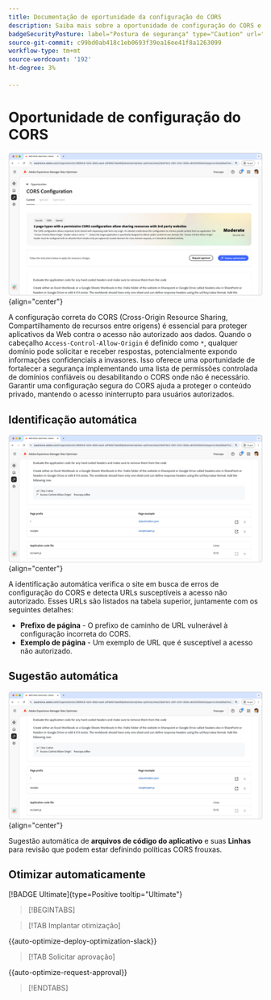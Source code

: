 ```yaml
---
title: Documentação de oportunidade da configuração do CORS
description: Saiba mais sobre a oportunidade de configuração do CORS e para identificar e corrigir vulnerabilidades de segurança do site.
badgeSecurityPosture: label="Postura de segurança" type="Caution" url="../../opportunity-types/security-posture.md" tooltip="Postura de segurança"
source-git-commit: c99bd0ab418c1eb0693f39ea16ee41f8a1263099
workflow-type: tm+mt
source-wordcount: '192'
ht-degree: 3%

---
```



# Oportunidade de configuração do CORS

![Oportunidade de configuração do CORS](./assets/cors-configuration/hero.png){align="center"}

A configuração correta do CORS (Cross-Origin Resource Sharing, Compartilhamento de recursos entre origens) é essencial para proteger aplicativos da Web contra o acesso não autorizado aos dados. Quando o cabeçalho `Access-Control-Allow-Origin` é definido como `*`, qualquer domínio pode solicitar e receber respostas, potencialmente expondo informações confidenciais a invasores. Isso oferece uma oportunidade de fortalecer a segurança implementando uma lista de permissões controlada de domínios confiáveis ou desabilitando o CORS onde não é necessário. Garantir uma configuração segura do CORS ajuda a proteger o conteúdo privado, mantendo o acesso ininterrupto para usuários autorizados.

## Identificação automática

![Oportunidade de configuração CORS de identificação automática](./assets/cors-configuration/auto-identify.png){align="center"}

A identificação automática verifica o site em busca de erros de configuração do CORS e detecta URLs susceptíveis a acesso não autorizado. Esses URLs são listados na tabela superior, juntamente com os seguintes detalhes:

* **Prefixo de página** - O prefixo de caminho de URL vulnerável à configuração incorreta do CORS.
* **Exemplo de página** - Um exemplo de URL que é susceptível a acesso não autorizado.

## Sugestão automática

![Oportunidade de configuração de Sugestão Automática do CORS](./assets/cors-configuration/auto-suggest.png){align="center"}

Sugestão automática de **arquivos de código do aplicativo** e suas **Linhas** para revisão que podem estar definindo políticas CORS frouxas.


## Otimizar automaticamente

[!BADGE Ultimate]{type=Positive tooltip="Ultimate"}

>[!BEGINTABS]

>[!TAB Implantar otimização]

{{auto-optimize-deploy-optimization-slack}}

>[!TAB Solicitar aprovação]

{{auto-optimize-request-approval}}

>[!ENDTABS]
